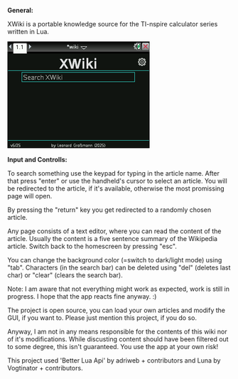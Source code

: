 **General:**

XWiki is a portable knowledge source for the TI-nspire calculator series written in Lua.

![alt text](https://github.com/leog314/XWiki/blob/main/build/wiki.gif?raw=true)

**Input and Controlls:**

To search something use the keypad for typing in the article name. After that press "enter" or use the handheld's cursor to select an article.
You will be redirected to the article, if it's available, otherwise the most promissing page will open.

By pressing the "return" key you get redirected to a randomly chosen article.

Any page consists of a text editor, where you can read the content of the article. Usually the content is a five sentence summary of the Wikipedia article.
Switch back to the homescreen by pressing "esc".

You can change the background color (=switch to dark/light mode) using "tab".
Characters (in the search bar) can be deleted using "del" (deletes last char) or "clear" (clears the search bar).

Note: I am aware that not everything might work as expected, work is still in progress. I hope that the app reacts fine anyway. :)

The project is open source, you can load your own articles and modify the GUI, if you want to. Please just mention this project, if you do so.

Anyway, I am not in any means responsible for the contents of this wiki nor of it's modifications. While discusting content should have been filtered out to some degree, this isn't guaranteed. You use the app at your own risk!

This project used 'Better Lua Api' by adriweb + contributors and Luna by Vogtinator + contributors.